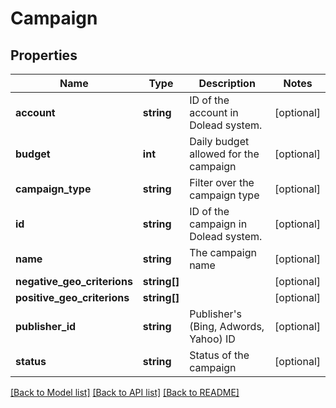 # Campaign

## Properties
Name | Type | Description | Notes
------------ | ------------- | ------------- | -------------
**account** | **string** | ID of the account in Dolead system. | [optional] 
**budget** | **int** | Daily budget allowed for the campaign | [optional] 
**campaign_type** | **string** | Filter over the campaign type | [optional] 
**id** | **string** | ID of the campaign in Dolead system. | [optional] 
**name** | **string** | The campaign name | [optional] 
**negative_geo_criterions** | **string[]** |  | [optional] 
**positive_geo_criterions** | **string[]** |  | [optional] 
**publisher_id** | **string** | Publisher&#39;s (Bing, Adwords, Yahoo) ID | [optional] 
**status** | **string** | Status of the campaign | [optional] 

[[Back to Model list]](../README.md#documentation-for-models) [[Back to API list]](../README.md#documentation-for-api-endpoints) [[Back to README]](../README.md)


